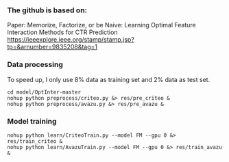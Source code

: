 ### The github is based on:
Paper: Memorize, Factorize, or be Naive: Learning Optimal Feature Interaction Methods for CTR Prediction 
https://ieeexplore.ieee.org/stamp/stamp.jsp?tp=&arnumber=9835208&tag=1

### Data processing
To speed up, I only use 8% data as training set and 2% data as test set.

```
cd model/OptInter-master
nohup python preprocess/criteo.py &> res/pre_criteo &
nohup python preprocess/avazu.py &> res/pre_avazu &
```

### Model training
```
nohup python learn/CriteoTrain.py --model FM --gpu 0 &> res/train_criteo &
nohup python learn/AvazuTrain.py --model FM --gpu 0 &> res/train_avazu &
```

